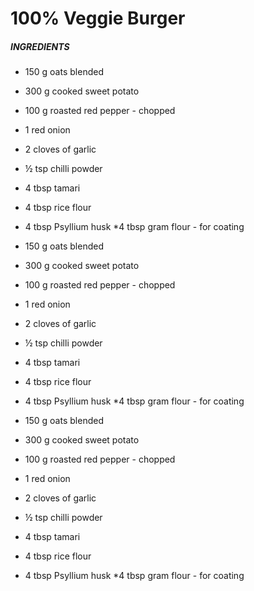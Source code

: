 # 100% Veggie Burger

##### INGREDIENTS

* 150 g oats blended 
* 300 g cooked sweet potato  
* 100 g roasted red pepper - chopped
* 1 red onion
* 2 cloves of garlic
* ½ tsp chilli powder
* 4 tbsp tamari
* 4 tbsp rice flour
* 4 tbsp Psyllium husk
*4 tbsp gram flour - for coating

* 150 g oats blended 
* 300 g cooked sweet potato  
* 100 g roasted red pepper - chopped
* 1 red onion
* 2 cloves of garlic
* ½ tsp chilli powder
* 4 tbsp tamari
* 4 tbsp rice flour
* 4 tbsp Psyllium husk
*4 tbsp gram flour - for coating



* 150 g oats blended 
* 300 g cooked sweet potato  
* 100 g roasted red pepper - chopped
* 1 red onion
* 2 cloves of garlic
* ½ tsp chilli powder
* 4 tbsp tamari
* 4 tbsp rice flour
* 4 tbsp Psyllium husk
*4 tbsp gram flour - for coating




